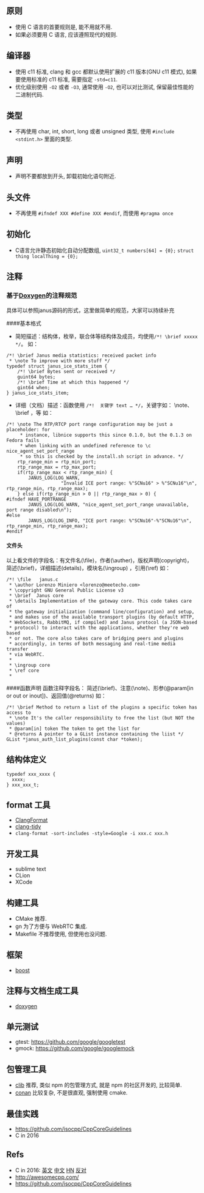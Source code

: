 ## 原则
* 使用 C 语言的首要规则是, 能不用就不用.
* 如果必须要用 C 语言, 应该遵照现代的规则.

## 编译器
* 使用 c11 标准, clang 和 gcc 都默认使用扩展的 c11 版本(GNU c11 模式), 如果要使用标准的 c11 标准, 需要指定 `-std=c11`.
* 优化级别使用 `-O2` 或者 `-O3`, 通常使用 `-O2`, 也可以对比测试, 保留最佳性能的二进制代码.

## 类型
* 不再使用 char, int, short, long 或者 unsigned 类型, 使用 `#include <stdint.h>` 里面的类型.

## 声明
* 声明不要都放到开头, 卸载初始化语句附近.

## 头文件
* 不再使用 `#ifndef XXX #define XXX #endif`, 而使用 `#pragma once`

## 初始化
* C语言允许静态初始化自动分配数组, `uint32_t numbers[64] = {0};`  `struct thing localThing = {0};`

## 注释
### 基于[Doxygen](https://zh.wikipedia.org/wiki/Doxygen)的注释规范
具体可以参照janus源码的形式，这里做简单的规范，大家可以持续补充

####基本格式
* 简短描述：结构体，枚举，联合体等结构体及成员，均使用`/*! \brief xxxxx */`。
如：
```
/*! \brief Janus media statistics: received packet info
 * \note To improve with more stuff */
typedef struct janus_ice_stats_item {
	/*! \brief Bytes sent or received */
	guint64 bytes;
	/*! \brief Time at which this happened */
	gint64 when;
} janus_ice_stats_item;
```
* 详细（文档）描述：函数使用  `/*!  关键字 text … */`，关键字如： \note、\brief  ，等
如：
```
/*! \note The RTP/RTCP port range configuration may be just a placeholder: for
	 * instance, libnice supports this since 0.1.0, but the 0.1.3 on Fedora fails
	 * when linking with an undefined reference to \c nice_agent_set_port_range 
	 * so this is checked by the install.sh script in advance. */
	rtp_range_min = rtp_min_port;
	rtp_range_max = rtp_max_port;
	if(rtp_range_max < rtp_range_min) {
		JANUS_LOG(LOG_WARN, 
                    "Invalid ICE port range: %"SCNu16" > %"SCNu16"\n", rtp_range_min, rtp_range_max);
	} else if(rtp_range_min > 0 || rtp_range_max > 0) {
#ifndef HAVE_PORTRANGE
		JANUS_LOG(LOG_WARN, "nice_agent_set_port_range unavailable, port range disabled\n");
#else
		JANUS_LOG(LOG_INFO, "ICE port range: %"SCNu16"-%"SCNu16"\n", rtp_range_min, rtp_range_max);
#endif
```

#### 文件头
以上看文件的字段名：有文件名(\file)，作者(\auther)，版权声明(copyright)，
简述(\brief)，详细描述(details)，模块名(\ingroup) ，引用(\ref)
如：
```
/*! \file   janus.c    
 * \author Lorenzo Miniero <lorenzo@meetecho.com>
 * \copyright GNU General Public License v3
 * \brief  Janus core
 * \details Implementation of the gateway core. This code takes care of
 * the gateway initialization (command line/configuration) and setup,
 * and makes use of the available transport plugins (by default HTTP,
 * WebSockets, RabbitMQ, if compiled) and Janus protocol (a JSON-based
 * protocol) to interact with the applications, whether they're web based
 * or not. The core also takes care of bridging peers and plugins
 * accordingly, in terms of both messaging and real-time media transfer
 * via WebRTC.
 *
 * \ingroup core
 * \ref core
 *
```

####函数声明
函数注释字段名： 简述(\brief)、注意(\note)、形参(@param[in or out or inout])、返回值(@returns)
如：
```
/*! \brief Method to return a list of the plugins a specific token has access to
 * \note It's the caller responsibility to free the list (but NOT the values)
 * @param[in] token The token to get the list for
 * @returns A pointer to a GList instance containing the liist */
GList *janus_auth_list_plugins(const char *token);
```

## 结构体定义

```
typedef xxx_xxxx {
  xxxx;
} xxx_xxx_t;
```

## format 工具
* [ClangFormat](http://clang.llvm.org/docs/ClangFormat.html)
* [clang-tidy](http://clang.llvm.org/extra/clang-tidy/)
* `clang-format -sort-includes -style=Google -i xxx.c xxx.h`

## 开发工具
* sublime text
* CLion
* XCode

## 构建工具
* CMake 推荐.
* gn 为了方便与 WebRTC 集成.
* Makefile 不推荐使用, 但使用也没问题.

## 框架
* [boost](http://www.boost.org/)

## 注释与文档生成工具
* [doxygen](http://www.stack.nl/~dimitri/doxygen/)

## 单元测试
* gtest: <https://github.com/google/googletest>
* gmock: <https://github.com/google/googlemock>

## 包管理工具
* [clib](https://github.com/clibs/clib) 推荐, 类似 npm 的包管理方式, 就是 npm 的社区开发的, 比较简单.
* [conan](https://conan.io/) 比较复杂, 不是很直观, 强制使用 cmake.

## 最佳实践
* <https://github.com/isocpp/CppCoreGuidelines>
* C in 2016

## Refs
* C in 2016: [英文](https://matt.sh/howto-c) [中文](http://www.infoq.com/cn/articles/c-language-2016) [HN](https://news.ycombinator.com/item?id=10864176) [反对](https://github.com/Keith-S-Thompson/how-to-c-response)
* <http://awesomecpp.com/>
* <https://github.com/isocpp/CppCoreGuidelines>
